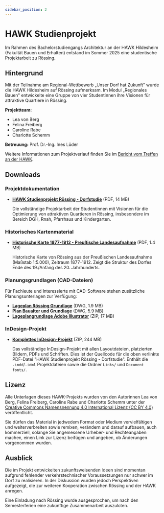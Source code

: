 ```yaml
---
sidebar_position: 2
---
```


# HAWK Studienprojekt

Im Rahmen des Bachelorstudiengangs Architektur an der HAWK Hildesheim (Fakultät Bauen und Erhalten) entstand im Sommer 2025 eine studentische Projektarbeit zu Rössing.

## Hintergrund

Mit der Teilnahme am Regional-Wettbewerb „Unser Dorf hat Zukunft" wurde die HAWK Hildesheim auf Rössing aufmerksam. Im Modul „Regionales Bauen" entwickelte eine Gruppe von vier Studentinnen ihre Visionen für attraktive Quartiere in Rössing.

**Projektteam:**

- Lea von Berg
- Felina Freiberg
- Caroline Rabe
- Charlotte Schemm

**Betreuung:** Prof. Dr.-Ing. Ines Lüder

Weitere Informationen zum Projektverlauf finden Sie im [Bericht vom Treffen an der HAWK](/berichte/2025/08/05/hawk-treffen).

## Downloads

### Projektdokumentation

- **[HAWK Studienprojekt Rössing - Dorfstudie](./studienprojekt-dorfstudie-roessing.pdf)** (PDF, 14 MB)

  Die vollständige Projektarbeit der Studentinnen mit Visionen für die Optimierung von attraktiven Quartieren in Rössing, insbesondere im Bereich DGH, Rnah, Pfarrhaus und Kindergarten.

### Historisches Kartenmaterial

- **[Historische Karte 1877-1912 - Preußische Landesaufnahme](./historische-karte-1877-1912.pdf)** (PDF, 1.4 MB)

  Historische Karte von Rössing aus der Preußischen Landesaufnahme (Maßstab 1:5.000), Zeitraum 1877-1912. Zeigt die Struktur des Dorfes Ende des 19./Anfang des 20. Jahrhunderts.

### Planungsgrundlagen (CAD-Dateien)

Für Fachleute und Interessierte mit CAD-Software stehen zusätzliche Planungsunterlagen zur Verfügung:

- **[Lageplan Rössing Grundlage](./lageplan-grundlage.dwg)** (DWG, 1.9 MB)
- **[Plan Baualter und Grundlage](./baualter-grundlage.dwg)** (DWG, 5.9 MB)
- **[Lageplangrundlage Adobe Illustrator](./lageplan-grundlage-illustrator.zip)** (ZIP, 17 MB)

### InDesign-Projekt

- **[Komplettes InDesign-Projekt](./indesign-projekt.zip)** (ZIP, 244 MB)

  Das vollständige InDesign-Projekt mit allen Layoutdateien, platzierten Bildern, PDFs und Schriften. Dies ist der Quellcode für die oben verlinkte PDF-Datei "HAWK Studienprojekt Rössing - Dorfstudie". Enthält die `.indd`/`.idml` Projektdateien sowie die Ordner `Links/` und `Document fonts/`.

## Lizenz

Alle Unterlagen dieses HAWK-Projekts wurden von den Autorinnen Lea von Berg, Felina Freiberg, Caroline Rabe und Charlotte Schemm unter der [Creative Commons Namensnennung 4.0 International Lizenz (CC BY 4.0)](https://creativecommons.org/licenses/by/4.0/deed.de) veröffentlicht.

Sie dürfen das Material in jedwedem Format oder Medium vervielfältigen und weiterverbreiten sowie remixen, verändern und darauf aufbauen, auch kommerziell, solange Sie angemessene Urheber- und Rechteangaben machen, einen Link zur Lizenz beifügen und angeben, ob Änderungen vorgenommen wurden.

## Ausblick

Die im Projekt entwickelten zukunftsweisenden Ideen sind momentan aufgrund fehlender verkehrstechnischer Voraussetzungen nur schwer im Dorf zu realisieren. In der Diskussion wurden jedoch Perspektiven aufgezeigt, die zur weiteren Kooperation zwischen Rössing und der HAWK anregen.

Eine Einladung nach Rössing wurde ausgesprochen, um nach den Semesterferien eine zukünftige Zusammenarbeit auszuloten.
